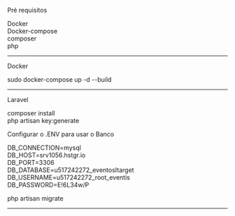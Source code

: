 Pré requisitos 

Docker <br>
Docker-compose <br>
composer <br>
php <br>

----------------------------------------------
Docker <br>

sudo docker-compose up -d --build  <br>

----------------------------------------------
Laravel <br>

composer install  <br>
php artisan key:generate <br> 

Configurar o .ENV para usar o Banco

DB_CONNECTION=mysql <br> 
DB_HOST=srv1056.hstgr.io <br> 
DB_PORT=3306 <br> 
DB_DATABASE=u517242272_eventosItarget <br> 
DB_USERNAME=u517242272_root_eventis <br> 
DB_PASSWORD=E!6L34w/P <br> 

php artisan migrate <br>

----------------------------------------------

